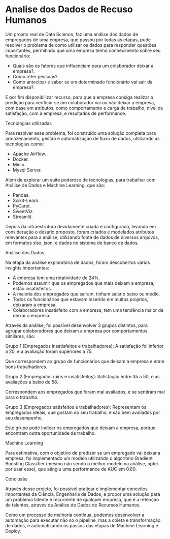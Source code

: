 # Analise dos Dados de Recuso Humanos

Um projeto real de Data Science, faz uma análise dos dados de empregados de uma empresa, que passou por todas as etapas, pude resolver o problema de como utilizar os dados para responder questões importantes, permitindo que uma empresa tenho conhecimento sobre seu funcionário:

* Quais são os fatores que influenciam para um colaborador deixar a empresa?.
* Como reter pessoas?.
* Como antecipar e saber se um determinado funcionário vai sair da empresa?.

E por fim disponibilizar recurso, para que a empresa consiga realizar a predição para verificar se um colaborador vai ou não deixar a empresa, com base em atributos, como comportamento e carga de trabalho, nível de satisfação, com a empresa, e resultados de performance.

Tecnologias utilizadas

Para resolver esse problema, foi construído uma solução completa para armazenamento, gestão e automatização de fluxo de dados, utilizando as tecnologias como:

* Apache Airflow.
* Docker.
* Minio.
* Mysql Server.

Além de explorar um suite poderoso de tecnologias, para trabalhar com Análise de Dados e Machine Learning, que são:

* Pandas.
* Scikit-Learn.
* PyCaret.
* SweetViz.
* Streamlit.

Depois da infraestrutura devidamente criada e configurada, levando em consideração o desafio proposto, foram criados e modelados atributos relevantes para a análise, utilizando fonte de dados de diversos arquivos, em formatos xlsx, json, e dados no sistema de banco de dados.

Análise dos Dados

Na etapa da análise exploratória de dados, foram descobertos vários insights importantes:

* A empresa tem uma rotatividade de 24%.
* Podemos assumir que os empregados que mais deixam a empresa, estão insatisfeitos.
* A maioria dos empregados que saíram, tinham salário baixo ou médio.
* Todos os funcionários que estavam inserido em muitos projetos, deixaram a empresa.
* Colaboradores insatisfeito com a empresa, tem uma tendência maior de deixar a empresa.

Através da análise, foi possível desenvolver 3 grupos distintos, para agrupar colaboradores que deixam a empresa por comportamentos similares, são:

Grupo 1 (Empregados insatisfeitos e trabalhadores): A satisfação foi inferior a 20, e a avaliação foram superiores a 75.

Que correspondem ao grupo de funcionários que deixam a empresa e eram bons trabalhadores.

Grupo 2 (Empregados ruins e insatisfeitos): Satisfação entre 35 a 50, e as avaliações a baixo de 58.

Correspondem aos empregados que foram mal avaliados, e se sentiram mal para o trabalho.

Grupo 3 (Empregados satisfeitos e trabalhadores): Representam os empregados ideais, que gostam do seu trabalho, e são bem avaliados por seu desempenho.

Este grupo pode indicar os empregados que deixam a empresa, porque encontram outra oportunidade de trabalho.

Machine Learning

Para estimativa, com o objetivo de predizer se um empregado vai deixar a empresa, foi implementado um modelo utilizando o algoritmo Gradient Boosting Classifier (mesmo não sendo o melhor modelo na análise, optei por usar esse), que atingiu uma performance de AUC em 0.80.

Conclusão

Através desse projeto, foi possível praticar e implementar conceitos importantes da Ciência, Engenharia de Dados, e propor uma solução para um problema latente e recorrente de qualquer empresa, que é a retenção de talentos, através da Análise de Dados de Recursos Humanos.

Como um processo de melhoria contínua, podemos desenvolver a automação para executar não só o pipeline, mas a coleta e transformação de dados, e automatizando os passos das etapas de Machine Learning e Deploy.

